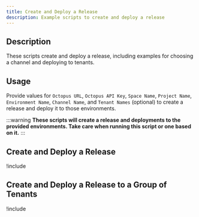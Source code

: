 ```yaml
---
title: Create and Deploy a Release
description: Example scripts to create and deploy a release
---
```


## Description

These scripts create and deploy a release, including examples for choosing a channel and deploying to tenants.

## Usage

Provide values for `Octopus URL`, `Octopus API Key`, `Space Name`, `Project Name`, `Environment Name`, `Channel Name`, and `Tenant Names` (optional) to create a release and deploy it to those environments.

:::warning
**These scripts will create a release and deployments to the provided environments. Take care when running this script or one based on it.**
:::

## Create and Deploy a Release

!include <create-and-deploy-release-scripts>

## Create and Deploy a Release to a Group of Tenants

!include <create-and-deploy-release-with-tenants-scripts>
